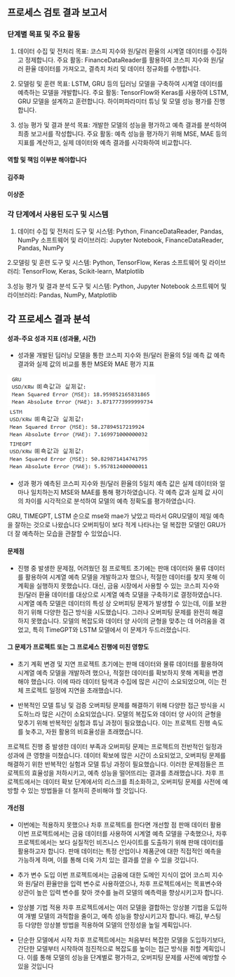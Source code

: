 ## 프로세스 검토 결과 보고서

### 단계별 목표 및 주요 활동

1. 데이터 수집 및 전처리
목표: 코스피 지수와 원/달러 환율의 시계열 데이터를 수집하고 정제합니다.
주요 활동: FinanceDataReader를 활용하여 코스피 지수와 원/달러 환율 데이터를 가져오고, 결측치 처리 및 데이터 정규화를 수행합니다.

2. 모델링 및 훈련
목표: LSTM, GRU 등의 딥러닝 모델을 구축하여 시계열 데이터를 예측하는 모델을 개발합니다.
주요 활동: TensorFlow와 Keras를 사용하여 LSTM, GRU 모델을 설계하고 훈련합니다. 하이퍼파라미터 튜닝 및 모델 성능 평가를 진행합니다.

3. 성능 평가 및 결과 분석
목표: 개발한 모델의 성능을 평가하고 예측 결과를 분석하여 최종 보고서를 작성합니다.
주요 활동: 예측 성능을 평가하기 위해 MSE, MAE 등의 지표를 계산하고, 실제 데이터와 예측 결과를 시각화하여 비교합니다. 

#### 역할 및 책임  이부분 해야합니다  
#### 김주화
#### 이상준

### 각 단계에서 사용된 도구 및 시스템

1. 데이터 수집 및 전처리
도구 및 시스템: Python, FinanceDataReader, Pandas, NumPy
소프트웨어 및 라이브러리: Jupyter Notebook, FinanceDataReader, Pandas, NumPy

2.모델링 및 훈련
도구 및 시스템: Python, TensorFlow, Keras
소프트웨어 및 라이브러리: TensorFlow, Keras, Scikit-learn, Matplotlib

3.성능 평가 및 결과 분석
도구 및 시스템: Python, Jupyter Notebook
소프트웨어 및 라이브러리: Pandas, NumPy, Matplotlib

## 각 프로세스 결과 분석

#### 성과-주요 성과 지표 (성과물, 시간)

* 성과물
개발된 딥러닝 모델을 통한 코스피 지수와 원/달러 환율의 5일 예측 값
예측 결과와 실제 값의 비교를 통한 MSE와 MAE 평가 지표

 ![GRUPRE](image/GRU_pre.png)  ![LSTMPRE](image/LSTM_pre.png) ![TIMEPRE](image/TIMEGPT_pre.png)

 
* 성과 평가
예측된 코스피 지수와 원/달러 환율의 5일치 예측 값은 실제 데이터와 얼마나 일치하는지 MSE와 MAE를 통해 평가하였습니다.
각 예측 값과 실제 값 사이의 차이를 시각적으로 분석하여 모델의 예측 정확도를 평가하였습니다.

GRU, TIMEGPT, LSTM 순으로 mse와 mae가 낮았고 따라서 GRU모델이 제일 예측을 잘하는 것으로 나왔습니다 
오버피팅이 보다 적게 나타나는 덜 복잡한 모델인 GRU가 더 잘 예측하는 모습을 관찰할 수 있었습니다.

#### 문제점
* 진행 중 발생한 문제점, 어려웠던 점 
프로젝트 초기에는 판매 데이터와 물류 데이터를 활용하여 시계열 예측 모델을 개발하고자 했으나, 적절한 데이터를 찾지 못해 이 계획을 실행하지 못했습니다. 대신, 금융 시장에서 사용할 수 있는 코스피 지수와 원/달러 환율 데이터를 대상으로 시계열 예측 모델을 구축하기로 결정하였습니다.
시계열 예측 모델은 데이터의 특성 상 오버피팅 문제가 발생할 수 있는데, 이를 보완하기 위해 다양한 접근 방식을 시도했습니다. 그러나 오버피팅 문제를 완전히 해결하지 못했습니다. 모델의 복잡도와 데이터 양 사이의 균형을 맞추는 데 어려움을 겪었고, 특히 TimeGPT와 LSTM 모델에서 이 문제가 두드러졌습니다.

#### 그 문제가 프로젝트 또는 그 프로세스 진행에 미친 영향도 

* 초기 계획 변경 및 지연 
프로젝트 초기에는 판매 데이터와 물류 데이터를 활용하여 시계열 예측 모델을 개발하려 했으나, 적절한 데이터를 확보하지 못해 계획을 변경해야 했습니다. 이에 따라 데이터 탐색과 수집에 많은 시간이 소요되었으며, 이는 전체 프로젝트 일정에 지연을 초래했습니다. 
 
* 반복적인 모델 튜닝 및 검증
오버피팅 문제를 해결하기 위해 다양한 접근 방식을 시도하느라 많은 시간이 소요되었습니다. 모델의 복잡도와 데이터 양 사이의 균형을 맞추기 위해 반복적인 실험과 튜닝 과정이 필요했습니다. 이는 프로젝트 진행 속도를 늦추고, 자원 활용의 비효율성을 초래했습니다.

프로젝트 진행 중 발생한 데이터 부족과 오버피팅 문제는 프로젝트의 전반적인 일정과 성과에 큰 영향을 미쳤습니다. 데이터 확보에 많은 시간이 소요되었고, 오버피팅 문제를 해결하기 위한 반복적인 실험과 모델 튜닝 과정이 필요했습니다. 이러한 문제점들은 프로젝트의 효율성을 저하시키고, 예측 성능을 떨어뜨리는 결과를 초래했습니다. 차후 프로젝트에서는 데이터 확보 단계에서의 리스크를 최소화하고, 오버피팅 문제를 사전에 예방할 수 있는 방법들을 더 철저히 준비해야 할 것입니다.


#### 개선점
* 이번에는 적용하지 못했으나 차후 프로젝트를 한다면 개선할 점
판매 데이터 활용
이번 프로젝트에서는 금융 데이터를 사용하여 시계열 예측 모델을 구축했으나, 차후 프로젝트에서는 보다 실질적인 비즈니스 인사이트를 도출하기 위해 판매 데이터를 활용하고자 합니다. 판매 데이터는 특정 산업이나 제품군에 대한 직접적인 예측을 가능하게 하며, 이를 통해 더욱 가치 있는 결과를 얻을 수 있을 것입니다.

* 추가 변수 도입 
이번 프로젝트에서는 금융에 대한 도메인 지식이 없어 코스피 지수와 원/달러 환율만을 입력 변수로 사용하였으나, 차후 프로젝트에서는 목표변수와 상관이 높은 입력 변수를 찾아 갯수를 늘려 모델의 예측력을 향상시키고자 합니다. 

* 앙상블 기법 적용 
차후 프로젝트에서는 여러 모델을 결합하는 앙상블 기법을 도입하여 개별 모델의 과적합을 줄이고, 예측 성능을 향상시키고자 합니다. 배깅, 부스팅 등 다양한 앙상블 방법을 적용하여 모델의 안정성을 높일 계획입니다.

* 단순한 모델에서 시작 
차후 프로젝트에서는 처음부터 복잡한 모델을 도입하기보다, 간단한 모델부터 시작하여 점진적으로 복잡도를 높이는 접근 방식을 취할 계획입니다. 이를 통해 모델의 성능을 단계별로 평가하고, 오버피팅 문제를 사전에 예방할 수 있을 것입니다


